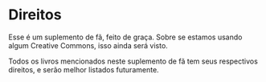 # Direitos

Esse é um suplemento de fã, feito de graça. Sobre se estamos usando algum Creative Commons, isso ainda será visto.

Todos os livros mencionados neste suplemento de fã tem seus respectivos direitos, e serão melhor listados futuramente.
